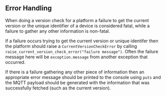 ## Error Handling

When doing a version check for a platform a failure to get the current version or the unique identifier of a device is considered fatal, while a failure to gather any other information is non-fatal.

If a failure occurs trying to get the current version or unique identifer then the platform should raise a `CurrentVersionCheckError` by calling `raise_current_version_check_error("failure message")`. Often the failure message here will be `exception.message` from another exception that occurred.

If there is a failure gathering any other piece of information then an appropriate error message should be printed to the console using `puts` and the MQTT payload should be generated with the information that was successfully fetched (such as the current version).